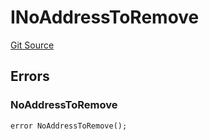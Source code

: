 # INoAddressToRemove
[Git Source](https://github.com/thrackle-io/tron/blob/a542d218e58cfe9de74725f5f4fd3ffef34da456/src/common/IErrors.sol)


## Errors
### NoAddressToRemove

```solidity
error NoAddressToRemove();
```


